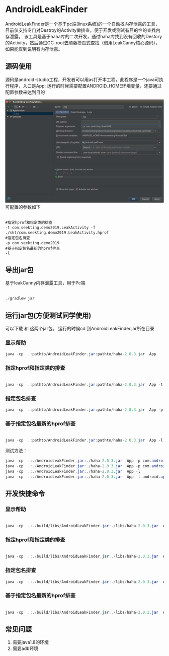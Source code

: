 # AndroidLeakFinder

AndroidLeakFinder是一个基于pc端(linux系统)的一个自动找内存泄露的工具，目前仅支持专门对Destroy的Activity做排查，便于开发或测试有目的性的查找内存泄露。
该工具是基于haha库的二次开发，通过haha库找到没有回收的Destory的Activity，然后通过GC-root去顺藤摸瓜式查找（借用LeakCanny核心源码），如果能查到说明有内存泄露。
    
    
    
## 源码使用
源码是android-studio工程，开发者可以用as打开本工程，此程序是一个java可执行程序，入口是App;
运行的时候需要配置ANDROID_HOME环境变量，还要通过配置参数来达到目的

![](./imgs/as_1.png) 
可配置的参数如下
```shell {.line-numbers}

#指定hprof和指定类的排查
-t com.seekting.demo2019.LeakActivity -f ./skt/com.seekting.demo2019.LeakActivity.hprof
#指定包名排查
-p com.seekting.demo2019
#基于指定包名最新的hprof排查
-l
```
## 导出jar包
基于leakCanny内存泄露工具，用于Pc端

```java {.line-numbers}

./gradlew jar

```
## 运行jar包(方便测试同学使用)
  可以下载 [](release/AndroidLeakFinder_release.jar) 和 [](./release/haha-2.0.3.jar)这两个jar包。 
   运行的时候cd 到AndroidLeakFinder.jar所在目录

### 显示帮助
```java {.line-numbers}
java -cp  .:pathto/AndroidLeakFinder.jar:pathto/haha-2.0.3.jar  App
```
### 指定hprof和指定类的排查
```java {.line-numbers}

java -cp  .:pathto/AndroidLeakFinder.jar:pathto/haha-2.0.3.jar  App -t com.seekting.demo2019.LeakActivity -f ./skt/com.seekting.demo2019.LeakActivity

```

### 指定包名排查
```java {.line-numbers}
java -cp  .:pathto/AndroidLeakFinder.jar:pathto/haha-2.0.3.jar  App -p com.seekting.demo2019
```

### 基于指定包名最新的hprof排查
```java {.line-numbers}

java -cp  .:pathto/AndroidLeakFinder.jar:pathto/haha-2.0.3.jar  App -l


```

测试方法：
```java {.line-numbers}
java -cp  .:./AndroidLeakFinder.jar:./haha-2.0.3.jar  App -p com.android.browser
java -cp  .:./AndroidLeakFinder.jar:./haha-2.0.3.jar  App -p com.android.browser.debug
java -cp  .:./AndroidLeakFinder.jar:./haha-2.0.3.jar  App -l
java -cp  .:./AndroidLeakFinder.jar:./haha-2.0.3.jar  App -t android.app.Activity -f ../hprof/2019-06-10_10_13_56.hprof


```


## 开发快捷命令
### 显示帮助

```java {.line-numbers}

java -cp  .:./build/libs/AndroidLeakFinder.jar:./libs/haha-2.0.3.jar  App

```
### 指定hprof和指定类的排查
```java {.line-numbers}

java -cp  .:./build/libs/AndroidLeakFinder.jar:./libs/haha-2.0.3.jar  App -t com.seekting.demo2019.LeakActivity -f ./skt/com.seekting.demo2019.LeakActivity

```

### 指定包名排查
```java {.line-numbers}
java -cp  .:./build/libs/AndroidLeakFinder.jar:./libs/haha-2.0.3.jar  App -p com.seekting.demo2019
```

### 基于指定包名最新的hprof排查
```java {.line-numbers}

java -cp  .:./build/libs/AndroidLeakFinder.jar:./libs/haha-2.0.3.jar  App -l

```
## 常见问题

1. 需要java1.8的环境
2. 需要adb环境